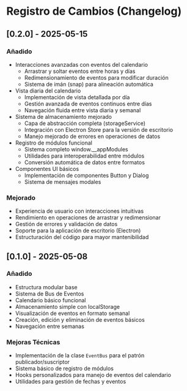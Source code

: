 # Registro de Cambios (Changelog)

## [0.2.0] - 2025-05-15
### Añadido
- Interacciones avanzadas con eventos del calendario
  - Arrastrar y soltar eventos entre horas y días
  - Redimensionamiento de eventos para modificar duración
  - Sistema de imán (snap) para alineación automática
- Vista diaria del calendario
  - Implementación de vista detallada por día
  - Gestión avanzada de eventos continuos entre días
  - Navegación fluida entre vista diaria y semanal
- Sistema de almacenamiento mejorado
  - Capa de abstracción completa (storageService)
  - Integración con Electron Store para la versión de escritorio
  - Manejo mejorado de errores en operaciones de datos
- Registro de módulos funcional
  - Sistema completo window.__appModules
  - Utilidades para interoperabilidad entre módulos
  - Conversión automática de datos entre formatos
- Componentes UI básicos
  - Implementación de componentes Button y Dialog
  - Sistema de mensajes modales

### Mejorado
- Experiencia de usuario con interacciones intuitivas
- Rendimiento en operaciones de arrastrar y redimensionar
- Gestión de errores y validación de datos
- Soporte para la aplicación de escritorio (Electron)
- Estructuración del código para mayor mantenibilidad

## [0.1.0] - 2025-05-08
### Añadido
- Estructura modular base
- Sistema de Bus de Eventos
- Calendario básico funcional
- Almacenamiento simple con localStorage
- Visualización de eventos en formato semanal
- Creación, edición y eliminación de eventos básicos
- Navegación entre semanas

### Mejoras Técnicas
- Implementación de la clase `EventBus` para el patrón publicador/suscriptor
- Sistema básico de registro de módulos
- Hooks personalizados para manejo de eventos del calendario
- Utilidades para gestión de fechas y eventos